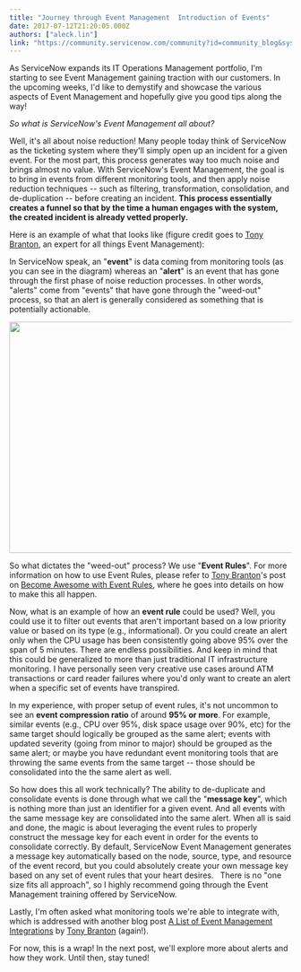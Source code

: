 ```yaml
---
title: "Journey through Event Management  Introduction of Events"
date: 2017-07-12T21:20:05.000Z
authors: ["aleck.lin"]
link: "https://community.servicenow.com/community?id=community_blog&sys_id=39ace225dbd0dbc01dcaf3231f9619bf"
---
```

<p>As ServiceNow expands its IT Operations Management portfolio, I'm starting to see Event Management gaining traction with our customers. In the upcoming weeks, I'd like to demystify and showcase the various aspects of Event Management and hopefully give you good tips along the way!</p><p></p><p><span style="font-style: italic;">So what is ServiceNow's Event Management all about? </span></p><p></p><p>Well, it's all about noise reduction! Many people today think of ServiceNow as the ticketing system where they'll simply open up an incident for a given event. For the most part, this process generates way too much noise and brings almost no value. With ServiceNow's Event Management, the goal is to bring in events from different monitoring tools, and then apply noise reduction techniques -- such as filtering, transformation, consolidation, and de-duplication -- before creating an incident. <span style="font-weight: bold;">This process essentially creates a funnel so that by the time a human engages with the system, the created incident is already vetted properly.</span></p><p></p><p>Here is an example of what that looks like (figure credit goes to <a __default_attr="21734" __jive_macro_name="user" class="jive_macro jive_macro_user" data-orig-content="Tony Branton" data-renderedposition="221_404.703125_102_16" href="/community?id=community_user_profile&user=7aa2de6ddbd81fc09c9ffb651f961925" modifiedtitle="true" title="Tony Branton">Tony Branton</a>, an expert for all things Event Management):</p><p>In ServiceNow speak, an "<span style="font-weight: bold;">event</span>" is data coming from monitoring tools (as you can see in the diagram) whereas an "<span style="font-weight: bold;">alert</span>" is an event that has gone through the first phase of noise reduction processes. In other words, "alerts" come from "events" that have gone through the "weed-out" process, so that an alert is generally considered as something that is potentially actionable.</p><p><img   class="image-1 jive-image" height="412" src="fcb85102dbd813043eb27a9e0f9619b4.iix" style="height: 412px; width: 890.035px;" width="890"/></p><p>So what dictates the "weed-out" process? We use "<span style="font-weight: bold;">Event Rules</span>". For more information on how to use Event Rules, please refer to <a __default_attr="21734" __jive_macro_name="user" class="jive_macro jive_macro_user" data-orig-content="Tony Branton" data-renderedposition="722_828.640625_102_16" href="/community?id=community_user_profile&user=7aa2de6ddbd81fc09c9ffb651f961925" modifiedtitle="true" title="Tony Branton">Tony Branton</a>'s post on <a ___default_attr="29318" class="jive-link-profile-small jive_macro jive_macro_undefined" data-id="29318" data-objecttype="105" data-type="comment" href="javascript:;">Become Awesome with Event Rules</a>, where he goes into details on how to make this all happen.</p><p></p><p>Now, what is an example of how an <span style="font-weight: bold;">event rule</span> could be used? Well, you could use it to filter out events that aren't important based on a low priority value or based on its type (e.g., informational). Or you could create an alert only when the CPU usage has been consistently going above 95% over the span of 5 minutes. There are endless possibilities. And keep in mind that this could be generalized to more than just traditional IT infrastructure monitoring. I have personally seen very creative use cases around ATM transactions or card reader failures where you'd only want to create an alert when a specific set of events have transpired.</p><p></p><p>In my experience, with proper setup of event rules, it's not uncommon to see an <span style="font-weight: bold;">event compression ratio</span> of around <span style="font-weight: bold;">95% or more</span>. For example, similar events (e.g., CPU over 95%, disk space usage over 90%, etc) for the same target should logically be grouped as the same alert; events with updated severity (going from minor to major) should be grouped as the same alert; or maybe you have redundant event monitoring tools that are throwing the same events from the same target -- those should be consolidated into the the same alert as well.</p><p></p><p>So how does this all work technically? The ability to de-duplicate and consolidate events is done through what we call the "<span style="font-weight: bold;">message key</span>", which is nothing more than just an identifier for a given event. And all events with the same message key are consolidated into the same alert. When all is said and done, the magic is about leveraging the event rules to properly construct the message key for each event in order for the events to consolidate correctly. By default, ServiceNow Event Management generates a message key automatically based on the node, source, type, and resource of the event record, but you could absolutely create your own message key based on any set of event rules that your heart desires.   There is no "one size fits all approach", so I highly recommend going through the Event Management training offered by ServiceNow.</p><p></p><p>Lastly, I'm often asked what monitoring tools we're able to integrate with, which is addressed with another blog post <a title="A List of Event Management Integrations" __default_attr="6367" __jive_macro_name="blogpost" class="jive_macro jive_macro_blogpost" data-orig-content="A List of Event Management Integrations" data-renderedposition="1103_737.640625_273_16" href="/community?id=community_blog&sys_id=336caea1dbd0dbc01dcaf3231f9619da">A List of Event Management Integrations</a> by <a __default_attr="21734" __jive_macro_name="user" class="jive_macro jive_macro_user" data-orig-content="Tony Branton" data-renderedposition="1103_1034.109375_102_16" href="/community?id=community_user_profile&user=7aa2de6ddbd81fc09c9ffb651f961925" modifiedtitle="true" title="Tony Branton">Tony Branton</a> (again!).</p><p></p><p>For now, this is a wrap! In the next post, we'll explore more about alerts and how they work. Until then, stay tuned!</p>